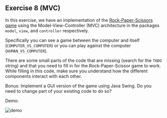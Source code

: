 ## Exercise 8 (MVC)

In this exercise, we have an implementation of the [Rock-Paper-Scissors game](https://en.wikipedia.org/wiki/Rock%E2%80%93paper%E2%80%93scissors) using the Model-View-Controller (MVC) architecture in the packages `model`, `view`, and `controller` respectively.

Specifically you can see a game between the computer and itself (`COMPUTER_VS_COMPUTER`) or you can play against
the computer (`HUMAN_VS_COMPUTER`). 

There are some small parts of the code that are missing (search for the `TODO` string) and that you need to fill in for the Rock-Paper-Scissor game to work. While filling in this code, make sure you understand how the different components interact with each other.

Bonus: Implement a GUI version of the game using Java Swing. Do you need to change part of your existing code to do so?

Demo:

![demo](img/GUI_demo.png)